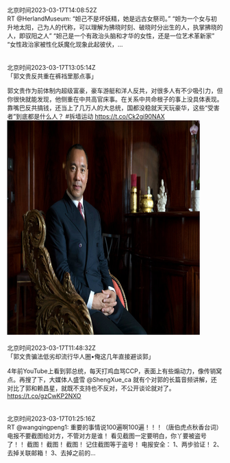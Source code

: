 北京时间2023-03-17T14:08:52Z<br>RT @HerlandMuseum: “妲己不是坏妖精，她是远古女祭司。”
“妲为一个女与初升地太阳，己为人的代称，可以理解为拂晓时刻、破晓时分出生的人，执掌拂晓的人，即驭阳之人”
“妲己是一个有政治头脑和才华的女性，还是一位艺术革新家”
“女性政治家被性化妖魔化现象此起彼伏，…<br><br><br>北京时间2023-03-17T13:05:14Z<br>「郭文贵反共重在裤裆里那点事」

郭文贵作为前体制内超级富豪，豪车游艇和洋人反共，对很多人有不少吸引力，但你很快就能发现，他侧重在中共高官床事。在关系中共命根子的事上没具体表现。靠嘴巴反共搞钱，还当上了几万人的大总统，国都没稳就天天玩豪华，这些“受害者”到底都是什么人？
#拆墙运动 https://t.co/Ck2gi90NAX<br><img src='/temp/image/2023/w-Month-3/1636594519453085696_0.jpg' width='450' height='500'><br><br>北京时间2023-03-17T11:48:32Z<br>「郭文贵骗法低劣却流行华人圈•俺这几年直接避谈郭」

4年前YouTube上看到郭总统，每天打鸡血骂CCP，表面上有些煽动力，像传销窝点。再搜了下，大媒体人盛雪 @ShengXue_ca
就有个对郭的长篇音频讲解，还对比了郭和赖昌星，就既不支持也不反对，不公开谈论就对了。
https://t.co/gzCwKP2NXO<br><br><br>北京时间2023-03-17T01:25:16Z<br>RT @wangqingpeng1: 重要的事情说100遍啊100遍！！！（唐伯虎点秋香台词）
电报不要截图给对方，不管对方是谁！
看见截图一定要明白，你丫要被盗号了！！
截图！
截图！
截图！
记住截图等于盗号！
电报安全：
1、两步验证！
2、去掉关联邮箱！
3、去掉之前的…<br><br><br>